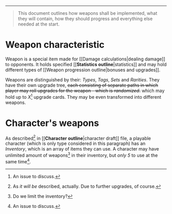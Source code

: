 ___

>This document outlines how weapons shall be implemented, what they will contain, how they should progress and everything else needed at the start.
# Weapon characteristic

Weapon is a special item made for [[Damage calculations|dealing damage]] to opponents. It holds specified [[__Statistics outline__|statistics]] and may hold different types of [[Weapon progression outline|bonuses and upgrades]].

Weapons are distinguished by their: *Types*, *Tags*, *Sets* and *Rarities*. They have their own upgrade tree, ~~each consisting of separate paths in which player may roll upgrades for the weapon - which is *randomized*.~~ which may hold up to *X*[^3] upgrade cards. They may be even transformed into different weapons.
# Character's weapons

As described[^1] in [[__Character outline__|character draft]] file, a playable character (which is only type considered in this paragraph) has an *Inventory*, which is an array of items they can use. A character may have unlimited amount of weapons[^2] in their inventory, but *only 5* to use at the same time[^3].


[^1]: As *it will be* described, actually. Due to further upgrades, of course.
[^2]: Do we limit the inventory?
[^3]: An issue to discuss.
